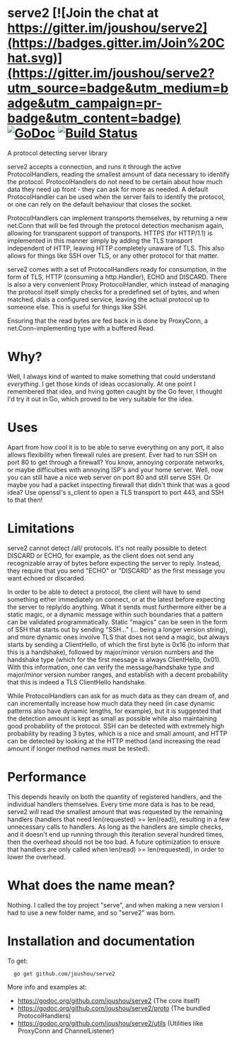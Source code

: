 # serve2 [![Join the chat at https://gitter.im/joushou/serve2](https://badges.gitter.im/Join%20Chat.svg)](https://gitter.im/joushou/serve2?utm_source=badge&utm_medium=badge&utm_campaign=pr-badge&utm_content=badge) [![GoDoc](https://godoc.org/github.com/joushou/serve2?status.svg)](http://godoc.org/github.com/joushou/serve2) [![Build Status](https://travis-ci.org/joushou/serve2.svg?branch=master)](https://travis-ci.org/joushou/serve2)

A protocol detecting server library

serve2 accepts a connection, and runs it through the active ProtocolHandlers, reading the smallest amount of data necessary to identify the protocol. ProtocolHandlers do not need to be certain about how much data they need up front - they can ask for more as needed. A default ProtocolHandler can be used when the server fails to identify the protocol, or one can rely on the default behaviour that closes the socket.

ProtocolHandlers can implement transports themselves, by returning a new net.Conn that will be fed through the protocol detection mechanism again, allowing for transparent support of transports. HTTPS (for HTTP/1.1) is implemented in this manner simply by adding the TLS transport independent of HTTP, leaving HTTP completely unaware of TLS. This also allows for things like SSH over TLS, or any other protocol for that matter.

serve2 comes with a set of ProtocolHandlers ready for consumption, in the form of TLS, HTTP (consuming a http.Handler), ECHO and DISCARD. There is also a very convenient Proxy ProtocolHandler, which instead of managing the protocol itself simply checks for a predefined set of bytes, and when matched, dials a configured service, leaving the actual protocol up to someone else. This is useful for things like SSH.

Ensuring that the read bytes are fed back in is done by ProxyConn, a net.Conn-implementing type with a buffered Read.

# Why?
Well, I always kind of wanted to make something that could understand *everything*. I get those kinds of ideas occasionally. At one point I remembered that idea, and hving gotten caught by the Go fever, I thought I'd try it out in Go, which proved to be very suitable for the idea.

# Uses
Apart from how cool it is to be able to serve everything on any port, it also allows flexibility when firewall rules are present. Ever had to run SSH on port 80 to get through a firewall? You know, annoying corporate networks, or maybe difficulties with annoying ISP's and your home server. Well, now you can still have a nice web server on port 80 and still serve SSH. Or maybe you had a packet inspecting firewall that didn't think that was a good idea? Use openssl's s_client to open a TLS transport to port 443, and SSH to that then!

# Limitations
serve2 cannot detect /all/ protocols. It's not really possible to detect DISCARD or ECHO, for example, as the client does not send any recognizable array of bytes before expecting the server to reply. Instead, they require that you send "ECHO" or "DISCARD" as the first message you want echoed or discarded.

In order to be able to detect a protocol, the client will have to send something either immediately on connect, or at the latest before expecting the server to reply/do anything. What it sends must furthermore either be a static magic, or a dynamic message within such boundaries that a pattern can be validated programmatically. Static "magics" can be seen in the form of SSH that starts out by sending "SSH..." (... being a longer version string), and more dynamic ones involve TLS that does not send a magic, but always starts by sending a ClientHello, of which the first byte is 0x16 (to inform that this is a handshake), followed by major/minor version numbers and the handshake type (which for the first message is always ClientHello, 0x01). With this information, one can verify the message/handshake type and major/minor version number ranges, and establish with a decent probability that this is indeed a TLS ClientHello handshake.

While ProtocolHandlers can ask for as much data as they can dream of, and can incrementally increase how much data they need (in case dynamic patterns also have dynamic lengths, for example), but it is suggested that the detection amount is kept as small as possible while also maintaining good probability of the protocol. SSH can be detected with extremely high probability by reading 3 bytes, which is a nice and small amount, and HTTP can be detected by looking at the HTTP method (and increasing the read amount if longer method names must be tested).

# Performance
This depends heavily on both the quantity of registered handlers, and the individual handlers themselves. Every time more data is has to be read, serve2 will read the smallest amount that was requested by the remaining handlers (handlers that need len(requested) >= len(read)), resulting in a few unnecessary calls to handlers. As long as the handlers are simple checks, and it doesn't end up running through this iteration several hundred times, then the overhead should not be too bad. A future optimization to ensure that handlers are only called when len(read) >= len(requested), in order to lower the overhead.

# What does the name mean?
Nothing. I called the toy project "serve", and when making a new version I had to use a new folder name, and so "serve2" was born.

# Installation and documentation
To get:

      go get github.com/joushou/serve2

More info and examples at:
* https://godoc.org/github.com/joushou/serve2 (The core itself)
* https://godoc.org/github.com/joushou/serve2/proto (The bundled ProtocolHandlers)
* https://godoc.org/github.com/joushou/serve2/utils (Utilities like ProxyConn and ChannelListener)

